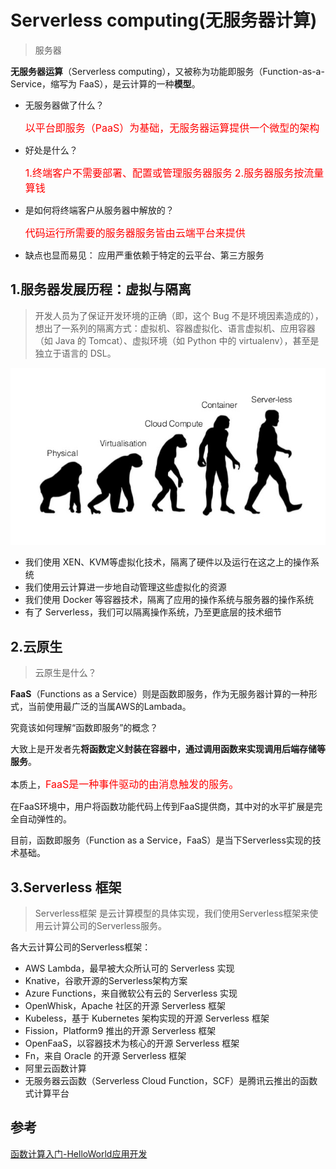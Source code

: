 # Serverless computing(无服务器计算)

> 服务器

**无服务器运算**（Serverless computing），又被称为功能即服务（Function-as-a-Service，缩写为 FaaS），是云计算的一种**模型**。

- 无服务器做了什么？

  <span style="color: #ff0000; font-size: 16px;">以平台即服务（PaaS）为基础，无服务器运算提供一个微型的架构</span>

- 好处是什么？

  <span style="color: #ff0000; font-size: 16px;">1.终端客户不需要部署、配置或管理服务器服务</span>
  <span style="color: #ff0000; font-size: 16px;">2.服务器服务按流量算钱</span>

- 是如何将终端客户从服务器中解放的？

  <span style="color: #ff0000; font-size: 16px;">代码运行所需要的服务器服务皆由云端平台来提供</span>

- 缺点也显而易见：
  应用严重依赖于特定的云平台、第三方服务

## 1.服务器发展历程：虚拟与隔离

> 开发人员为了保证开发环境的正确（即，这个 Bug 不是环境因素造成的），想出了一系列的隔离方式：虚拟机、容器虚拟化、语言虚拟机、应用容器（如 Java 的 Tomcat）、虚拟环境（如 Python 中的 virtualenv），甚至是独立于语言的 DSL。

![server growth](../_media/server_growth.jpg)

- 我们使用 XEN、KVM等虚拟化技术，隔离了硬件以及运行在这之上的操作系统
- 我们使用云计算进一步地自动管理这些虚拟化的资源
- 我们使用 Docker 等容器技术，隔离了应用的操作系统与服务器的操作系统
- 有了 Serverless，我们可以隔离操作系统，乃至更底层的技术细节

## 2.云原生

> 云原生是什么？

**FaaS**（Functions as a Service）则是函数即服务，作为无服务器计算的一种形式，当前使用最广泛的当属AWS的Lambada。

究竟该如何理解“函数即服务”的概念？

大致上是开发者先**将函数定义封装在容器中，通过调用函数来实现调用后端存储等服务**。

本质上，<span style="color: #ff0000; font-size: 16px;">FaaS是一种事件驱动的由消息触发的服务。</span>

在FaaS环境中，用户将函数功能代码上传到FaaS提供商，其中对的水平扩展是完全自动弹性的。

目前，函数即服务（Function as a Service，FaaS）是当下Serverless实现的技术基础。

## 3.Serverless 框架

> Serverless框架 是云计算模型的具体实现，我们使用Serverless框架来使用云计算公司的Serverless服务。

各大云计算公司的Serverless框架：

- AWS Lambda，最早被大众所认可的 Serverless 实现
- Knative，谷歌开源的Serverless架构方案
- Azure Functions，来自微软公有云的 Serverless 实现
- OpenWhisk，Apache 社区的开源 Serverless 框架
- Kubeless，基于 Kubernetes 架构实现的开源 Serverless 框架
- Fission，Platform9 推出的开源 Serverless 框架
- OpenFaaS，以容器技术为核心的开源 Serverless 框架
- Fn，来自 Oracle 的开源 Serverless 框架
- 阿里云函数计算
- 无服务器云函数（Serverless Cloud Function，SCF）是腾讯云推出的函数式计算平台

## 参考

[函数计算入门-HelloWorld应用开发](https://developer.aliyun.com/adc/scenario/20c4bead7e0b4758a6ab857bce793187?spm=5176.137990.J_8779010650.1.24c76320n6OALj&accounttraceid=31e3aa120a3b425db19b35140de87df3xikn)